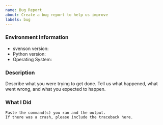 ```yaml
---
name: Bug Report
about: Create a bug report to help us improve
labels: bug
---
```


<!-- Please search existing issues to avoid creating duplicates. -->

### Environment Information

-   svenson version:
-   Python version:
-   Operating System:

### Description

Describe what you were trying to get done.
Tell us what happened, what went wrong, and what you expected to happen.

### What I Did

```
Paste the command(s) you ran and the output.
If there was a crash, please include the traceback here.
```
